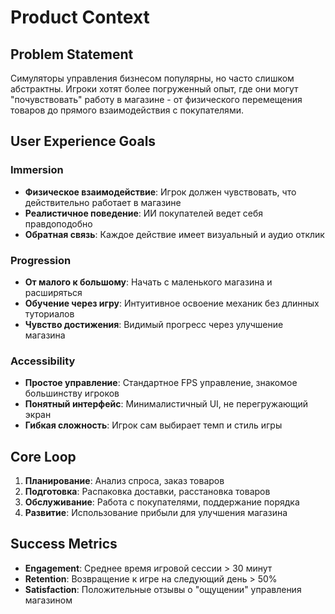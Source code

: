 # Product Context

## Problem Statement

Симуляторы управления бизнесом популярны, но часто слишком абстрактны. Игроки хотят более погруженный опыт, где они могут "почувствовать" работу в магазине - от физического перемещения товаров до прямого взаимодействия с покупателями.

## User Experience Goals

### Immersion
- **Физическое взаимодействие**: Игрок должен чувствовать, что действительно работает в магазине
- **Реалистичное поведение**: ИИ покупателей ведет себя правдоподобно
- **Обратная связь**: Каждое действие имеет визуальный и аудио отклик

### Progression
- **От малого к большому**: Начать с маленького магазина и расширяться
- **Обучение через игру**: Интуитивное освоение механик без длинных туториалов
- **Чувство достижения**: Видимый прогресс через улучшение магазина

### Accessibility
- **Простое управление**: Стандартное FPS управление, знакомое большинству игроков
- **Понятный интерфейс**: Минималистичный UI, не перегружающий экран
- **Гибкая сложность**: Игрок сам выбирает темп и стиль игры

## Core Loop

1. **Планирование**: Анализ спроса, заказ товаров
2. **Подготовка**: Распаковка доставки, расстановка товаров
3. **Обслуживание**: Работа с покупателями, поддержание порядка
4. **Развитие**: Использование прибыли для улучшения магазина

## Success Metrics

- **Engagement**: Среднее время игровой сессии > 30 минут
- **Retention**: Возвращение к игре на следующий день > 50%
- **Satisfaction**: Положительные отзывы о "ощущении" управления магазином 